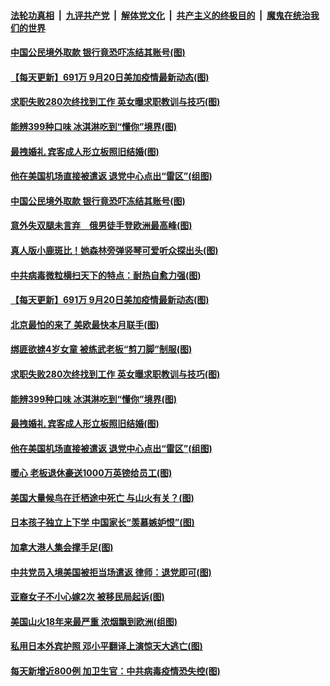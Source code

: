 

####  [法轮功真相](../../../../basic/blob/master/README.md?t=09211702) &nbsp;|&nbsp; [九评共产党](../../../../9ping.md/blob/master/README.md?t=09211702) &nbsp;|&nbsp; [解体党文化](../../../../jtdwh.md/blob/master/README.md?t=09211702)  &nbsp;|&nbsp; [共产主义的终极目的](../../../../gczydzjmd.md/blob/master/README.md?t=09211702) &nbsp;|&nbsp; [魔鬼在统治我们的世界](../../../../mgztzwmdsj.md/blob/master/README.md?t=09211702) 

#### [中国公民境外取款 银行竟恐吓冻结其账号(图)](../pages/p3/946781.md?t=09211702) 

#### [【每天更新】691万 9月20日美加疫情最新动态(图)](../pages/p3/944892.md?t=09211702) 

#### [求职失败280次终找到工作 英女曝求职教训与技巧(图)](../pages/p3/946700.md?t=09211702) 

#### [能辨399种口味 冰淇淋吃到“懂你”境界(图)](../pages/p3/946403.md?t=09211702) 

#### [最拽婚礼 宾客成人形立板照旧结婚(图)](../pages/p3/946394.md?t=09211702) 

#### [他在美国机场直接被遣返 退党中心点出“雷区”(组图)](../pages/p3/946685.md?t=09211702) 

#### [中国公民境外取款 银行竟恐吓冻结其账号(图)](../pages/p3/946781.md?t=09211702) 

#### [意外失双腿未言弃　俄男徒手登欧洲最高峰(图)](../pages/p3/946782.md?t=09211702) 

#### [真人版小鹿斑比！她森林旁弹竖琴可爱听众探出头(图)](../pages/p3/946780.md?t=09211702) 

#### [中共病毒微粒横扫天下的特点：耐热自愈力强(图)](../pages/p3/946747.md?t=09211702) 

#### [【每天更新】691万 9月20日美加疫情最新动态(图)](../pages/p3/944892.md?t=09211702) 

#### [北京最怕的来了 美欧最快本月联手(图)](../pages/p3/946701.md?t=09211702) 

#### [绑匪欲掳4岁女童 被练武老板“剪刀脚”制服(图)](../pages/p3/946703.md?t=09211702) 

#### [求职失败280次终找到工作 英女曝求职教训与技巧(图)](../pages/p3/946700.md?t=09211702) 

#### [能辨399种口味 冰淇淋吃到“懂你”境界(图)](../pages/p3/946403.md?t=09211702) 

#### [最拽婚礼 宾客成人形立板照旧结婚(图)](../pages/p3/946394.md?t=09211702) 

#### [他在美国机场直接被遣返 退党中心点出“雷区”(组图)](../pages/p3/946685.md?t=09211702) 

#### [暖心 老板退休豪送1000万英镑给员工(图)](../pages/p3/946688.md?t=09211702) 

#### [美国大量候鸟在迁栖途中死亡 与山火有关？(图)](../pages/p3/946689.md?t=09211702) 

#### [日本孩子独立上下学 中国家长“羡慕嫉妒恨”(图)](../pages/p3/946588.md?t=09211702) 

#### [加拿大港人集会撑手足(图)](../pages/p3/946603.md?t=09211702) 

#### [中共党员入境美国被拒当场遣返 律师：退党即可(图)](../pages/p3/946547.md?t=09211702) 

#### [亚裔女子不小心嫁2次 被移民局起诉(图)](../pages/p3/946604.md?t=09211702) 

#### [美国山火18年来最严重 浓烟飘到欧洲(组图)](../pages/p3/946561.md?t=09211702) 

#### [私用日本外宾护照 邓小平翻译上演惊天大逃亡(图)](../pages/p3/946582.md?t=09211702) 

#### [每天新增近800例 加卫生官：中共病毒疫情恐失控(图)](../pages/p3/946572.md?t=09211702) 


